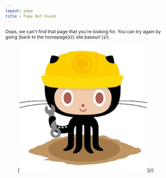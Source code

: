 ```yaml
---
layout: page
title : Page Not Found
---
```


Oops, we can't find that page that you're looking for. You can try again by
going [back to the homepage]({{ site.baseurl }}/).

<center>
[<img src="/image/404.jpg" style="width: 400px;"/>](/)
</cetner>

